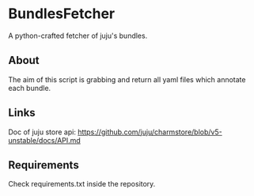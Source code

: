 # BundlesFetcher
A python-crafted fetcher of juju's bundles. 

## About

The aim of this script is grabbing and return all yaml files which annotate each bundle. 

## Links

Doc of juju store api: https://github.com/juju/charmstore/blob/v5-unstable/docs/API.md

## Requirements

Check requirements.txt inside the repository.
